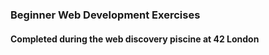 ### Beginner Web Development Exercises
#### Completed during the web discovery piscine at 42 London
